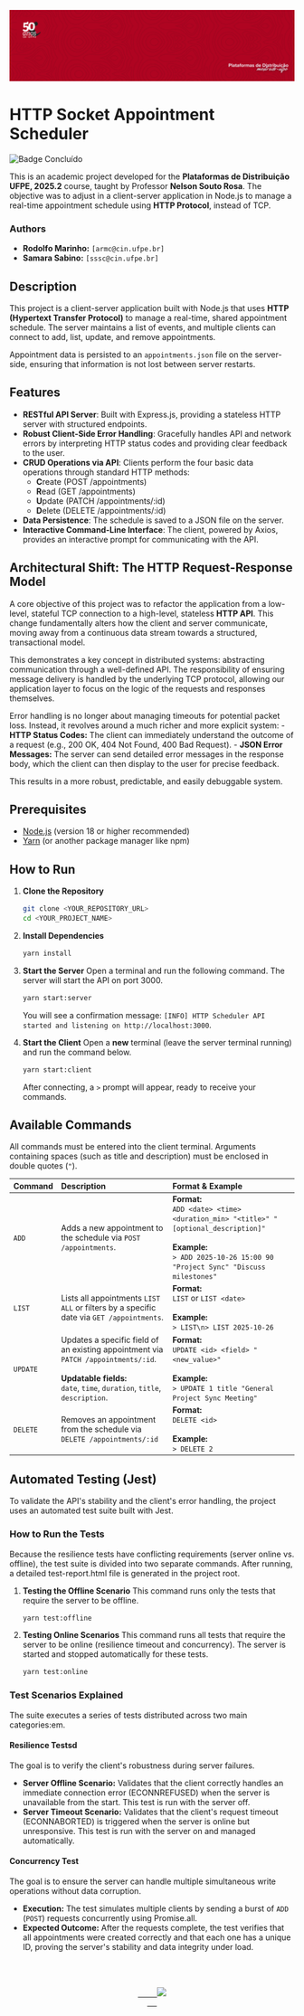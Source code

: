 ![HTTP Socket Appointment Scheduler](assets/banner.png)

# HTTP Socket Appointment Scheduler
![Badge Concluído](https://img.shields.io/static/v1?label=STATUS&message=Completed&color=af0421&style=for-the-badge)

This is an academic project developed for the **Plataformas de Distribuição UFPE, 2025.2** course, taught by Professor **Nelson Souto Rosa**. The objective was to adjust in a client-server application in Node.js to manage a real-time appointment schedule using **HTTP Protocol**, instead of TCP.

### Authors
* **Rodolfo Marinho:** `[armc@cin.ufpe.br]`
* **Samara Sabino:** `[sssc@cin.ufpe.br]`

## Description

This project is a client-server application built with Node.js that uses **HTTP (Hypertext Transfer Protocol)** to manage a real-time, shared appointment schedule. The server maintains a list of events, and multiple clients can connect to add, list, update, and remove appointments.

Appointment data is persisted to an `appointments.json` file on the server-side, ensuring that information is not lost between server restarts.

## Features

- **RESTful API Server**: Built with Express.js, providing a stateless HTTP server with structured endpoints.
- **Robust Client-Side Error Handling**: Gracefully handles API and network errors by interpreting HTTP status codes and providing clear feedback to the user.
- **CRUD Operations via API**: Clients perform the four basic data operations through standard HTTP methods:
    - **C**reate (POST /appointments)
    - **R**ead (GET /appointments)
    - **U**pdate (PATCH /appointments/:id)
    - **D**elete (DELETE /appointments/:id)
- **Data Persistence**: The schedule is saved to a JSON file on the server.
- **Interactive Command-Line Interface**: The client, powered by Axios, provides an interactive prompt for communicating with the API.

## Architectural Shift: The HTTP Request-Response Model

A core objective of this project was to refactor the application from a low-level, stateful TCP connection to a high-level, stateless **HTTP API**. This change fundamentally alters how the client and server communicate, moving away from a continuous data stream towards a structured, transactional model.

This demonstrates a key concept in distributed systems: abstracting communication through a well-defined API. The responsibility of ensuring message delivery is handled by the underlying TCP protocol, allowing our application layer to focus on the logic of the requests and responses themselves.

Error handling is no longer about managing timeouts for potential packet loss. Instead, it revolves around a much richer and more explicit system:
    - **HTTP Status Codes:** The client can immediately understand the outcome of a request (e.g., 200 OK, 404 Not Found, 400 Bad Request).
    - **JSON Error Messages:** The server can send detailed error messages in the response body, which the client can then display to the user for precise feedback.

This results in a more robust, predictable, and easily debuggable system.

## Prerequisites

- [Node.js](https://nodejs.org/) (version 18 or higher recommended)
- [Yarn](https://yarnpkg.com/) (or another package manager like npm)

## How to Run

1.  **Clone the Repository**
    ```sh
    git clone <YOUR_REPOSITORY_URL>
    cd <YOUR_PROJECT_NAME>
    ```

2.  **Install Dependencies**
    ```sh
    yarn install
    ```

3.  **Start the Server**
    Open a terminal and run the following command. The server will start the API on port 3000.
    ```sh
    yarn start:server
    ```
    You will see a confirmation message: `[INFO] HTTP Scheduler API started and listening on http://localhost:3000`.

4.  **Start the Client**
    Open a **new** terminal (leave the server terminal running) and run the command below.
    ```sh
    yarn start:client
    ```
    After connecting, a `>` prompt will appear, ready to receive your commands.

## Available Commands

All commands must be entered into the client terminal. Arguments containing spaces (such as title and description) must be enclosed in double quotes (`"`).

| Command | Description | Format & Example |
| :--- | :--- | :--- |
| `ADD` | Adds a new appointment to the schedule via `POST /appointments`. | **Format:**<br>`ADD <date> <time> <duration_min> "<title>" "[optional_description]"`<br><br>**Example:**<br>```> ADD 2025-10-26 15:00 90 "Project Sync" "Discuss milestones"``` |
| `LIST` | Lists all appointments `LIST ALL` or filters by a specific date via `GET /appointments`. | **Format:**<br>`LIST` or `LIST <date>`<br><br>**Example:**<br>```> LIST\n> LIST 2025-10-26``` |
| `UPDATE` | Updates a specific field of an existing appointment via `PATCH /appointments/:id`. <br><br>**Updatable fields:**<br>`date`, `time`, `duration`, `title`, `description`. | **Format:**<br>`UPDATE <id> <field> "<new_value>"`<br><br>**Example:**<br>```> UPDATE 1 title "General Project Sync Meeting"``` |
| `DELETE` | Removes an appointment from the schedule via `DELETE /appointments/:id` | **Format:**<br>`DELETE <id>`<br><br>**Example:**<br>```> DELETE 2``` |

## Automated Testing (Jest)

To validate the API's stability and the client's error handling, the project uses an automated test suite built with Jest.

### How to Run the Tests

Because the resilience tests have conflicting requirements (server online vs. offline), the test suite is divided into two separate commands. After running, a detailed test-report.html file is generated in the project root.

1. **Testing the Offline Scenario**
    This command runs only the tests that require the server to be offline.
    ```sh
    yarn test:offline
    ```
2. **Testing Online Scenarios**
    This command runs all tests that require the server to be online (resilience timeout and concurrency). The server is started and stopped automatically for these tests.
    ```sh
    yarn test:online
    ```

### Test Scenarios Explained

The suite executes a series of tests distributed across two main categories:em.

#### Resilience Testsd
The goal is to verify the client's robustness during server failures.
- **Server Offline Scenario:** Validates that the client correctly handles an immediate connection error (ECONNREFUSED) when the server is unavailable from the start. This test is run with the server off.
- **Server Timeout Scenario:** Validates that the client's request timeout (ECONNABORTED) is triggered when the server is online but unresponsive. This test is run with the server on and managed automatically.

#### Concurrency Test
The goal is to ensure the server can handle multiple simultaneous write operations without data corruption.
- **Execution:** The test simulates multiple clients by sending a burst of `ADD` (`POST`) requests concurrently using Promise.all.
- **Expected Outcome:** After the requests complete, the test verifies that all appointments were created correctly and that each one has a unique ID, proving the server's stability and data integrity under load.

<br>
<div style="text-align: center; font-family: monospace; white-space: pre;">
  <a href="https://git.io/typing-svg">
    <img src="https://readme-typing-svg.demolab.com?font=Fira+Code&color=c92c36&width=435&lines=Thanks%20for%20your%20attention!">
  </a>
</div>